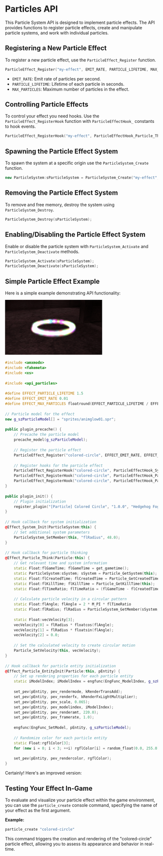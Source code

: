 # Particles API
This Particle System API is designed to implement particle effects. The API provides functions to register particle effects, create and manipulate particle systems, and work with individual particles.

## Registering a New Particle Effect

To register a new particle effect, use the `ParticleEffect_Register` function.

```cpp
ParticleEffect_Register("my-effect", EMIT_RATE, PARTICLE_LIFETIME, MAX_PARTICLES);
```

- `EMIT_RATE`: Emit rate of particles per second.
- `PARTICLE_LIFETIME`: Lifetime of each particle in seconds.
- `MAX_PARTICLES`: Maximum number of particles in the effect.

## Controlling Particle Effects

To control your effect you need hooks. Use the `ParticleEffect_RegisterHook` function with `ParticleEffectHook_` constants to hook events.

```cpp
ParticleEffect_RegisterHook("my-effect", ParticleEffectHook_Particle_Think, "@Effect_Particle_Think");
```

## Spawning the Particle Effect System

To spawn the system at a specific origin use the `ParticleSystem_Create` function.

```cpp
new ParticleSystem:sParticleSystem = ParticleSystem_Create("my-effect", vecOrigin);
```

## Removing the Particle Effect System

To remove and free memory, destroy the system using `ParticleSystem_Destroy`.

```cpp
ParticleSystem_Destroy(sParticleSystem);
```

## Enabling/Disabling the Particle Effect System

Enable or disable the particle system with `ParticleSystem_Activate` and `ParticleSystem_Deactivate` methods.

```cpp
ParticleSystem_Activate(sParticleSystem);
ParticleSystem_Deactivate(sParticleSystem);
```

## Simple Particle Effect Example

Here is a simple example demonstrating API functionality:

![Simple Particle Effect](../../images/example-particle-effect.gif)

```cpp
#include <amxmodx>
#include <fakemeta>
#include <xs>

#include <api_particles>

#define EFFECT_PARTICLE_LIFETIME 1.5
#define EFFECT_EMIT_RATE 0.01
#define EFFECT_MAX_PARTICLES floatround(EFFECT_PARTICLE_LIFETIME / EFFECT_EMIT_RATE, floatround_ceil)

// Particle model for the effect
new g_szParticleModel[] = "sprites/animglow01.spr";

public plugin_precache() {
    // Precache the particle model
    precache_model(g_szParticleModel);
    
    // Register the particle effect
    ParticleEffect_Register("colored-circle", EFFECT_EMIT_RATE, EFFECT_PARTICLE_LIFETIME, EFFECT_MAX_PARTICLES);
    
    // Register hooks for the particle effect
    ParticleEffect_RegisterHook("colored-circle", ParticleEffectHook_System_Init, "@Effect_System_Init");
    ParticleEffect_RegisterHook("colored-circle", ParticleEffectHook_Particle_Think, "@Effect_Particle_Think");
    ParticleEffect_RegisterHook("colored-circle", ParticleEffectHook_Particle_EntityInit, "@Effect_Particle_EntityInit");
}

public plugin_init() {
    // Plugin initialization
    register_plugin("[Particle] Colored Circle", "1.0.0", "Hedgehog Fog");
}

// Hook callback for system initialization
@Effect_System_Init(ParticleSystem:this) {
    // Set additional system parameters
    ParticleSystem_SetMember(this, "flRadius", 48.0);
}

// Hook callback for particle thinking
@Effect_Particle_Think(Particle:this) {
    // Get relevant time and system information
    static Float:flGameTime; flGameTime = get_gametime();
    static ParticleSystem:sSystem; sSystem = Particle_GetSystem(this);
    static Float:flCreatedTime; flCreatedTime = Particle_GetCreatedTime(this);
    static Float:flKillTime; flKillTime = Particle_GetKillTime(this);
    static Float:flTimeRatio; flTimeRatio = (flGameTime - flCreatedTime) / (flKillTime - flCreatedTime);

    // Calculate particle velocity in a circular pattern
    static Float:flAngle; flAngle = 2 * M_PI * flTimeRatio
    static Float:flRadius; flRadius = ParticleSystem_GetMember(sSystem, "flRadius");

    static Float:vecVelocity[3];
    vecVelocity[0] = flRadius * floatcos(flAngle);
    vecVelocity[1] = flRadius * floatsin(flAngle);
    vecVelocity[2] = 0.0;

    // Set the calculated velocity to create circular motion
    Particle_SetVelocity(this, vecVelocity);
}

// Hook callback for particle entity initialization
@Effect_Particle_EntityInit(Particle:this, pEntity) {
    // Set up rendering properties for each particle entity
    static iModelIndex; iModelIndex = engfunc(EngFunc_ModelIndex, g_szParticleModel);

    set_pev(pEntity, pev_rendermode, kRenderTransAdd);
    set_pev(pEntity, pev_renderfx, kRenderFxLightMultiplier);
    set_pev(pEntity, pev_scale, 0.065);
    set_pev(pEntity, pev_modelindex, iModelIndex);
    set_pev(pEntity, pev_renderamt, 220.0);
    set_pev(pEntity, pev_framerate, 1.0);

    engfunc(EngFunc_SetModel, pEntity, g_szParticleModel);

    // Randomize color for each particle entity
    static Float:rgflColor[3];
    for (new i = 0; i < 3; ++i) rgflColor[i] = random_float(0.0, 255.0);

    set_pev(pEntity, pev_rendercolor, rgflColor);
}
```


Certainly! Here's an improved version:

## Testing Your Effect In-Game

To evaluate and visualize your particle effect within the game environment, you can use the `particle_create` console command, specifying the name of your effect as the first argument.

**Example:**
```bash
particle_create "colored-circle"
```

This command triggers the creation and rendering of the "colored-circle" particle effect, allowing you to assess its appearance and behavior in real-time.
